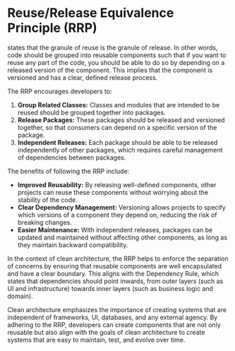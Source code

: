 # Reuse/Release Equivalence Principle (RRP)
states that the granule of reuse is the granule of release. In other words, code should be grouped into reusable components such that if you want to reuse any part of the code, you should be able to do so by depending on a released version of the component. This implies that the component is versioned and has a clear, defined release process.

The RRP encourages developers to:

1. **Group Related Classes:** Classes and modules that are intended to be reused should be grouped together into packages.
2. **Release Packages:** These packages should be released and versioned together, so that consumers can depend on a specific version of the package.
3. **Independent Releases:** Each package should be able to be released independently of other packages, which requires careful management of dependencies between packages.

The benefits of following the RRP include:

- **Improved Reusability:** By releasing well-defined components, other projects can reuse these components without worrying about the stability of the code.
- **Clear Dependency Management:** Versioning allows projects to specify which versions of a component they depend on, reducing the risk of breaking changes.
- **Easier Maintenance:** With independent releases, packages can be updated and maintained without affecting other components, as long as they maintain backward compatibility.

In the context of clean architecture, the RRP helps to enforce the separation of concerns by ensuring that reusable components are well encapsulated and have a clear boundary. This aligns with the Dependency Rule, which states that dependencies should point inwards, from outer layers (such as UI and infrastructure) towards inner layers (such as business logic and domain).

Clean architecture emphasizes the importance of creating systems that are independent of frameworks, UI, databases, and any external agency. By adhering to the RRP, developers can create components that are not only reusable but also align with the goals of clean architecture to create systems that are easy to maintain, test, and evolve over time.
